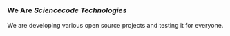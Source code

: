 ### We Are *Sciencecode Technologies*

We are developing various open source projects and testing it for everyone.
